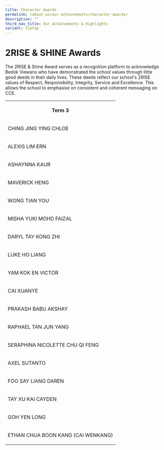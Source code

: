 ```yaml
---
title: Character Awards
permalink: /about-us/our-achievements/character-awards/
description: ""
third_nav_title: Our Achievements & Highlights
variant: tiptap
---
```

<h1>2RISE &amp; SHINE Awards</h1>
<p>The 2RISE &amp; Shine Award serves as a recognition platform to acknowledge
Bedok Viewans who have demonstrated the school values through little good
deeds in their daily lives. These deeds reflect our school's 2RISE values
of Respect, Responsibility, Integrity, Service and Excellence. This allows
the school to emphasise on consistent and coherent messaging on CCE.</p>
<table style="minWidth: 25px">
<colgroup>
<col>
</colgroup>
<tbody>
<tr>
<th rowspan="1" colspan="1">
<p>Term 3</p>
</th>
</tr>
<tr>
<td rowspan="1" colspan="1">
<p>CHING JING YING CHLOE</p>
</td>
</tr>
<tr>
<td rowspan="1" colspan="1">
<p>ALEXIS LIM ERN</p>
</td>
</tr>
<tr>
<td rowspan="1" colspan="1">
<p>ASHAYNNA KAUR</p>
</td>
</tr>
<tr>
<td rowspan="1" colspan="1">
<p>MAVERICK HENG</p>
</td>
</tr>
<tr>
<td rowspan="1" colspan="1">
<p>WONG TIAN YOU</p>
</td>
</tr>
<tr>
<td rowspan="1" colspan="1">
<p>MISHA YUKI MOHD FAIZAL</p>
</td>
</tr>
<tr>
<td rowspan="1" colspan="1">
<p>DARYL TAY KONG ZHI</p>
</td>
</tr>
<tr>
<td rowspan="1" colspan="1">
<p>LUKE HO LIANG</p>
</td>
</tr>
<tr>
<td rowspan="1" colspan="1">
<p>YAM KOK EN VICTOR</p>
</td>
</tr>
<tr>
<td rowspan="1" colspan="1">
<p>CAI XUANYE</p>
</td>
</tr>
<tr>
<td rowspan="1" colspan="1">
<p>PRAKASH BABU AKSHAY</p>
</td>
</tr>
<tr>
<td rowspan="1" colspan="1">
<p>RAPHAEL TAN JUN YANG</p>
</td>
</tr>
<tr>
<td rowspan="1" colspan="1">
<p>SERAPHINA NICOLETTE CHU QI FENG</p>
</td>
</tr>
<tr>
<td rowspan="1" colspan="1">
<p>AXEL SUTANTO</p>
</td>
</tr>
<tr>
<td rowspan="1" colspan="1">
<p>FOO SAY LIANG DAREN</p>
</td>
</tr>
<tr>
<td rowspan="1" colspan="1">
<p>TAY XU KAI CAYDEN</p>
</td>
</tr>
<tr>
<td rowspan="1" colspan="1">
<p>GOH YEN LONG</p>
</td>
</tr>
<tr>
<td rowspan="1" colspan="1">
<p>ETHAN CHUA BOON KANG (CAI WENKANG)</p>
</td>
</tr>
</tbody>
</table>
<p></p>
<p></p>